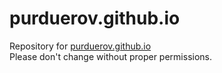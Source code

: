 # purduerov.github.io  
Repository for [purduerov.github.io](https://purduerov.github.io)  
Please don't change without proper permissions. 
